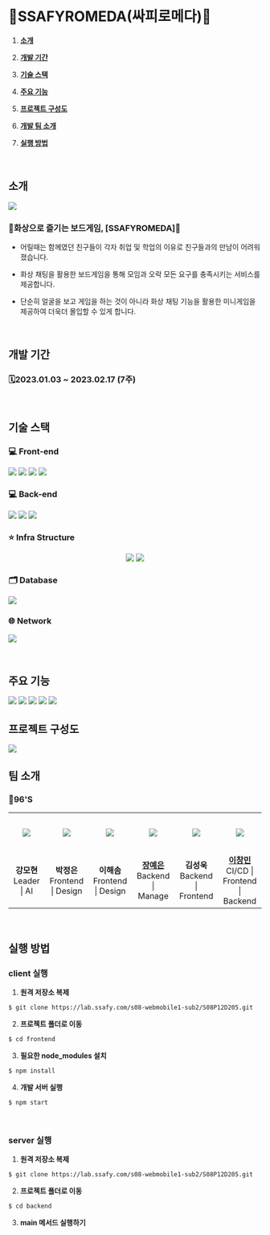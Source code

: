# 🚀SSAFYROMEDA(싸피로메다)🚀

1. [**소개**](#소개)
2. [**개발 기간**](#개발-기간)
3. [**기술 스택**](#기술-스택)
4. [**주요 기능**](#주요-기능)
5. [**프로젝트 구성도**](#프로젝트-구성도)
6. [**개발 팀 소개**](#-팀-소개)
7. [**실행 방법**](#실행-방법)
   
   <br />

## 소개

<a href="http://i8d205.p.ssafy.io"><img src="image/main.png"/></a>

### 🚀화상으로 즐기는 보드게임, [SSAFYROMEDA]🚀

- 어릴때는 함께였던 친구들이 각자 취업 및 학업의 이유로 친구들과의 만남이 어려워졌습니다.
- 화상 채팅을 활용한 보드게임을 통해 모임과 오락 모든 요구를 충족시키는 서비스를 제공합니다.
- 단순히 얼굴을 보고 게임을 하는 것이 아니라 화상 채팅 기능을 활용한 미니게임을 제공하여 더욱더 몰입할 수 있게 합니다.
  
  <br />

## 개발 기간

### 🗓️2023.01.03 ~ 2023.02.17 (7주)

<br />

## 기술 스택

### 💻 Front-end

<p align="left">
<img src="https://img.shields.io/badge/javascript-2D333B?style=for-the-badge&logo=javascript&logoColor=007396">
<img src="https://img.shields.io/badge/react-2D333B?style=for-the-badge&logo=react&logoColor=61DAFB">
<img src="https://img.shields.io/badge/REDUX-2D333B?style=for-the-badge&logo=redux&logoColor=3578E5">
<img src="https://img.shields.io/badge/REDUX SAGA-2D333B?style=for-the-badge&logo=redux saga&logoColor=3578E5">
</p>

### 💻 Back-end

<p align="left">
<img src="https://img.shields.io/badge/java-2D333B?style=for-the-badge&logo=Java&logoColor=007396">
<img src="https://img.shields.io/badge/Spring Boot-2D333B?style=for-the-badge&logo=Spring Boot&logoColor=6DB33F">
<img src="https://img.shields.io/badge/Hibernate-2D333B?style=for-the-badge&logo=Hibernate&logoColor=59666C">
</p>

### ⭐ Infra Structure

<p align="center">
<img src="https://img.shields.io/badge/Amazon AWS-2D333B?style=for-the-badge&logo=Amazon AWS&logoColor=white">
<img src="https://img.shields.io/badge/Docker-2D333B?style=for-the-badge&logo=Docker&logoColor=blue">
</p>

### 🗂 Database

<p align="left">
<img src="https://img.shields.io/badge/MySQL-2D333B?style=for-the-badge&logo=MySQL&logoColor=4479A1">
</p>

### 🌐 Network

<p align="left">
<img src="https://img.shields.io/badge/NGINX-2D333B?style=for-the-badge&logo=NGINX&logoColor=009639">
</p>
<br />

## 주요 기능
<img src="image/readme_4_1.png">
<img src="image/readme_4_2.png">
<img src="image/readme_4_3.png">
<img src="image/readme_4_4.png">
<img src="image/readme_4_5.png">
<br />

## 프로젝트 구성도

<img src="image/architecture.png">
<br />

## 팀 소개

### 🎲96'S

<table>
  <tr height="80px">
    <td align="center" width="150px">
      <img src="image/mh.png"/>
    </td>
    <td align="center" width="150px">
      <img src="image/je.png"/>
    </td>
    <td align="center" width="150px">
      <img src="image/hs.png"/>
    </td>
    <td align="center" width="150px">
      <a href="https://github.com/dpdms2148"><img src="image/ye.png"/></a>
    </td>
    <td align="center" width="150px">
      <a href="https://github.com/"><img src="image/su.png"/></a>
    </td>
    <td align="center" width="150px">
      <a href="https://github.com/cmlee0913"><img src="image/hs.png"/></a>
    </td>
  </tr>
  <tr>
    <td align="center" width="150px">
      <strong>강모현</strong></a><br>Leader | AI
    </td>
    <td align="center" width="150px">
      <strong>박정은</strong></a><br>Frontend | Design
    </td>
    <td align="center" width="150px">
      <strong>이해솜</strong></a><br>Frontend | Design
    </td>
    <td align="center" width="150px">
      <a href="https://github.com/dpdms2148"><strong>장예은</strong></a><br>Backend | Manage
    </td>
    <td align="center" width="150px">
      <strong>김성욱</strong></a><br>Backend | Frontend
    </td>
    <td align="center" width="150px">
      <a href="https://github.com/cmlee0913"><strong>이창민</strong></a><br>CI/CD | Frontend | Backend
    </td>
  </tr>
</table>
<br />

## 실행 방법

### client 실행

1. **원격 저장소 복제**

```bash
$ git clone https://lab.ssafy.com/s08-webmobile1-sub2/S08P12D205.git
```

2. **프로젝트 폴더로 이동**

```bash
$ cd frontend
```

3. **필요한 node_modules 설치**

```bash
$ npm install
```

4. **개발 서버 실행**

```bash
$ npm start
```

<br />

### server 실행

1. **원격 저장소 복제**

```bash
$ git clone https://lab.ssafy.com/s08-webmobile1-sub2/S08P12D205.git
```

2. **프로젝트 폴더로 이동**

```bash
$ cd backend
```

3. **main 메서드 실행하기**
